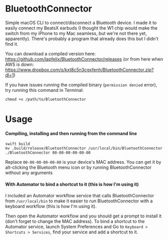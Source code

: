 # BluetoothConnector
Simple macOS CLI to connect/disconnect a Bluetooth device. I made it to easily connect my BeatsX earbuds (I thought the W1 chip would make the switch from my iPhone to my Mac seamless, but we're not there yet, apparently). There's probably a program that already does this but I didn't find it.

You can download a compiled version here: https://github.com/lapfelix/BluetoothConnector/releases
(or from here when AWS is down: https://www.dropbox.com/s/kxt8c5n3cgxfenh/BluetoothConnector.zip?dl=1)

If you have issues running the compiled binary (`permission denied` error), try running this command in Terminal:

`chmod +x /path/to/BluetoothConnector`

# Usage
#### Compiling, installing and then running from the command line
```
swift build
mv .build/release/BluetoothConnector /usr/local/bin/BluetoothConnector
./BluetoothConnector 00-00-00-00-00-00
```
Replace `00-00-00-00-00-00` is your device's MAC address. You can get it by alt-clicking the Bluetooth menu icon or by running BluetoothConnector without any arguments

#### With Automator to bind a shortcut to it (this is how I'm using it)
I included an Automator workflow service that calls BluetoothConnector from `/usr/local/bin` to make it easier to run BluetoothConnector with a keyboard workflow (this is how I'm using it).

Then open the Automator workflow and you should get a prompt to install it (don't forget to change the MAC address).
To bind a shortcut to the Automator service, launch System Preferences and Go to `Keyboard > Shortcuts > Services`, find your service and add a shortcut to it.
